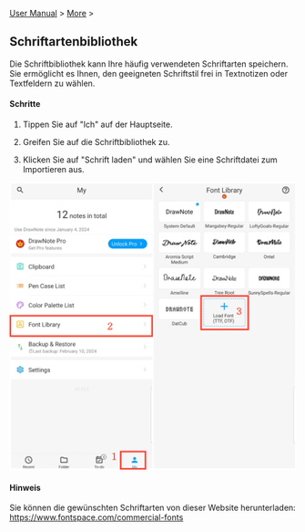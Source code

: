 [User Manual](/dragonnest/drawnote/manual/de) > [More](/dragonnest/drawnote/manual/de/more) >

Schriftartenbibliothek
---
Die Schriftbibliothek kann Ihre häufig verwendeten Schriftarten speichern. Sie ermöglicht es Ihnen, den geeigneten Schriftstil frei in Textnotizen oder Textfeldern zu wählen.
#### Schritte
1. Tippen Sie auf "lch" auf der Hauptseite.

2. Greifen Sie auf die Schriftbibliothek zu.

3. Klicken Sie auf "Schrift laden" und wählen Sie eine Schriftdatei zum Importieren aus.

![Schriftbibliothek](imgs/font_library.png)

#### Hinweis
Sie können die gewünschten Schriftarten von dieser Website herunterladen: https://www.fontspace.com/commercial-fonts